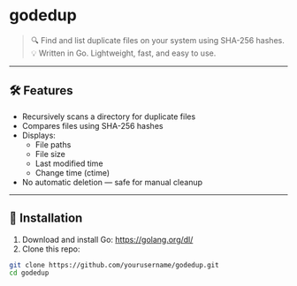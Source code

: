 # godedup

> 🔍 Find and list duplicate files on your system using SHA-256 hashes.  
> 💡 Written in Go. Lightweight, fast, and easy to use.

---

## 🛠 Features

- Recursively scans a directory for duplicate files
- Compares files using SHA-256 hashes
- Displays:
  - File paths
  - File size
  - Last modified time
  - Change time (ctime)
- No automatic deletion — safe for manual cleanup

---

## 🚀 Installation

1. Download and install Go: https://golang.org/dl/
2. Clone this repo:

```bash
git clone https://github.com/yourusername/godedup.git
cd godedup

